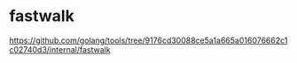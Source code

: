 # fastwalk

https://github.com/golang/tools/tree/9176cd30088ce5a1a665a016076662c1c02740d3/internal/fastwalk
